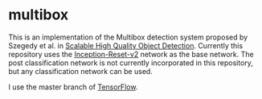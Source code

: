 # multibox

This is an implementation of the Multibox detection system proposed by Szegedy et al. in [Scalable High Quality Object Detection](https://arxiv.org/abs/1412.1441). Currently this repository uses the [Inception-Reset-v2](https://arxiv.org/abs/1602.07261) network as the base network. The post classification network is not currently incorporated in this repository, but any classification network can be used. 

I use the master branch of [TensorFlow](https://github.com/tensorflow/tensorflow).
